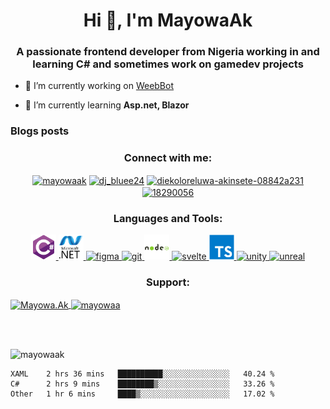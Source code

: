 <h1 align="center">Hi 👋, I'm MayowaAk</h1>
<h3 align="center">A passionate frontend developer from Nigeria working in and learning C# and sometimes work on gamedev projects</h3>

- 🔭 I’m currently working on [WeebBot](https://github.com/MayowaAk/WeebBot)

- 🌱 I’m currently learning **Asp.net, Blazor**

### Blogs posts
<!-- BLOG-POST-LIST:START -->
<!-- BLOG-POST-LIST:END -->

<h3 align="center">Connect with me:</h3>
<p align="center">
<a href="https://dev.to/mayowaak" target="blank"><img align="center" src="https://raw.githubusercontent.com/rahuldkjain/github-profile-readme-generator/master/src/images/icons/Social/devto.svg" alt="mayowaak" height="30" width="40" /></a>
<a href="https://twitter.com/dj_bluee24" target="blank"><img align="center" src="https://raw.githubusercontent.com/rahuldkjain/github-profile-readme-generator/master/src/images/icons/Social/twitter.svg" alt="dj_bluee24" height="30" width="40" /></a>
<a href="https://linkedin.com/in/diekoloreluwa-akinsete-08842a231" target="blank"><img align="center" src="https://raw.githubusercontent.com/rahuldkjain/github-profile-readme-generator/master/src/images/icons/Social/linked-in-alt.svg" alt="diekoloreluwa-akinsete-08842a231" height="30" width="40" /></a>
<a href="https://stackoverflow.com/users/18290056" target="blank"><img align="center" src="https://raw.githubusercontent.com/rahuldkjain/github-profile-readme-generator/master/src/images/icons/Social/stack-overflow.svg" alt="18290056" height="30" width="40" /></a>
</p>

<h3 align="center">Languages and Tools:</h3>
<p align="center"> <a href="https://www.w3schools.com/cs/" target="_blank" rel="noreferrer"> <img src="https://raw.githubusercontent.com/devicons/devicon/master/icons/csharp/csharp-original.svg" alt="csharp" width="40" height="40"/> </a> <a href="https://dotnet.microsoft.com/" target="_blank" rel="noreferrer"> <img src="https://raw.githubusercontent.com/devicons/devicon/master/icons/dot-net/dot-net-original-wordmark.svg" alt="dotnet" width="40" height="40"/> </a> <a href="https://www.figma.com/" target="_blank" rel="noreferrer"> <img src="https://www.vectorlogo.zone/logos/figma/figma-icon.svg" alt="figma" width="40" height="40"/> </a> <a href="https://git-scm.com/" target="_blank" rel="noreferrer"> <img src="https://www.vectorlogo.zone/logos/git-scm/git-scm-icon.svg" alt="git" width="40" height="40"/> </a> <a href="https://nodejs.org" target="_blank" rel="noreferrer"> <img src="https://raw.githubusercontent.com/devicons/devicon/master/icons/nodejs/nodejs-original-wordmark.svg" alt="nodejs" width="40" height="40"/> </a> <a href="https://svelte.dev" target="_blank" rel="noreferrer"> <img src="https://upload.wikimedia.org/wikipedia/commons/1/1b/Svelte_Logo.svg" alt="svelte" width="40" height="40"/> </a> <a href="https://www.typescriptlang.org/" target="_blank" rel="noreferrer"> <img src="https://raw.githubusercontent.com/devicons/devicon/master/icons/typescript/typescript-original.svg" alt="typescript" width="40" height="40"/> </a> <a href="https://unity.com/" target="_blank" rel="noreferrer"> <img src="https://www.vectorlogo.zone/logos/unity3d/unity3d-icon.svg" alt="unity" width="40" height="40"/> </a> <a href="https://unrealengine.com/" target="_blank" rel="noreferrer"> <img src="https://raw.githubusercontent.com/kenangundogan/fontisto/036b7eca71aab1bef8e6a0518f7329f13ed62f6b/icons/svg/brand/unreal-engine.svg" alt="unreal" width="40" height="40"/> </a> </p>

<h3 align="center">Support:</h3>
<p><a href="https://www.buymeacoffee.com/Mayowa.Ak"> <img align="center" src="https://cdn.buymeacoffee.com/buttons/v2/default-yellow.png" height="50" width="210" alt="Mayowa.Ak" /></a><a href="https://ko-fi.com/mayowaa"> <img align="center" src="https://cdn.ko-fi.com/cdn/kofi3.png?v=3" height="50" width="210" alt="mayowaa" /></a></p><br><br>


<p>&nbsp;<img align="left" src="https://github-readme-stats.vercel.app/api?username=mayowaak&show_icons=true&locale=en" alt="mayowaak" /></p>

<!--START_SECTION:waka-->

```text
XAML    2 hrs 36 mins   ██████████░░░░░░░░░░░░░░░   40.24 %
C#      2 hrs 9 mins    ████████▒░░░░░░░░░░░░░░░░   33.26 %
Other   1 hr 6 mins     ████▒░░░░░░░░░░░░░░░░░░░░   17.02 %
```

<!--END_SECTION:waka-->
